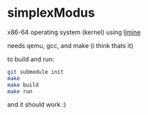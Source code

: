 # simplexModus
x86-64 operating system (kernel) using [limine](https://github.com/limine-bootloader/limine)

needs qemu, gcc, and make (i think thats it)

to build and run:

```bash
git submodule init
make
make build
make run
```

and it should work :)
